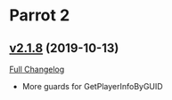 # Parrot 2

## [v2.1.8](https://github.com/nebularg/Parrot2/tree/v2.1.8) (2019-10-13)
[Full Changelog](https://github.com/nebularg/Parrot2/compare/v2.1.7...v2.1.8)

- More guards for GetPlayerInfoByGUID  
